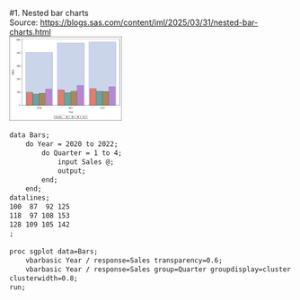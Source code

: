 #1. Nested bar charts  
Source: https://blogs.sas.com/content/iml/2025/03/31/nested-bar-charts.html  
<img src="./images/1_nested_bar.png" alt="Nested bar" width="200">

```sas
data Bars;
    do Year = 2020 to 2022;
        do Quarter = 1 to 4;
            input Sales @;
            output;
        end;
    end;
datalines;
100  87  92 125
118  97 108 153
128 109 105 142
;

proc sgplot data=Bars;
    vbarbasic Year / response=Sales transparency=0.6;
    vbarbasic Year / response=Sales group=Quarter groupdisplay=cluster clusterwidth=0.8;
run;
```

